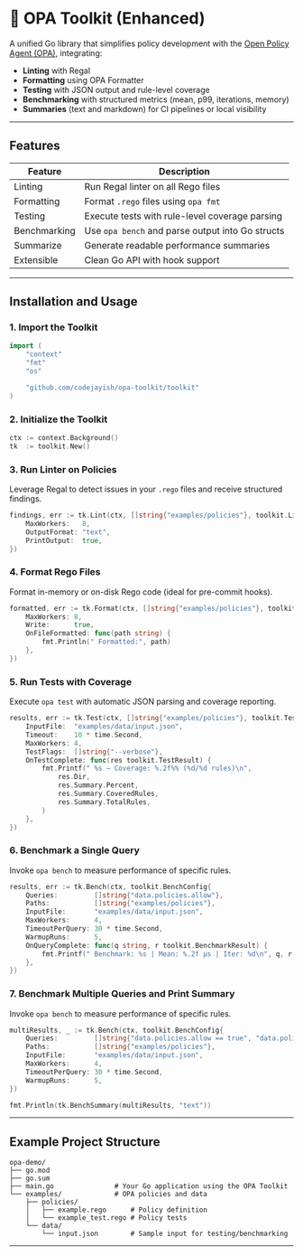 # 🔧 OPA Toolkit (Enhanced)

A unified Go library that simplifies policy development with the [Open Policy Agent (OPA)](https://www.openpolicyagent.org/), integrating:

-  **Linting** with Regal
-  **Formatting** using OPA Formatter
-  **Testing** with JSON output and rule-level coverage
-  **Benchmarking** with structured metrics (mean, p99, iterations, memory)
-  **Summaries** (text and markdown) for CI pipelines or local visibility

---

##  Features

| Feature       | Description                                      |
|---------------|--------------------------------------------------|
|  Linting     | Run Regal linter on all Rego files               |
|  Formatting  | Format `.rego` files using `opa fmt`             |
|  Testing     | Execute tests with rule-level coverage parsing   |
|  Benchmarking| Use `opa bench` and parse output into Go structs |
|  Summarize   | Generate readable performance summaries          |
|  Extensible  | Clean Go API with hook support                   |

---

##  Installation and Usage

### 1. Import the Toolkit

```go
import (
    "context"
    "fmt"
    "os"

    "github.com/codejayish/opa-toolkit/toolkit"
)
```

### 2. Initialize the Toolkit

```go
ctx := context.Background()
tk  := toolkit.New()
```

### 3. Run Linter on Policies

Leverage Regal to detect issues in your `.rego` files and receive structured findings.

```go
findings, err := tk.Lint(ctx, []string{"examples/policies"}, toolkit.LintConfig{
    MaxWorkers:   8,
    OutputFormat: "text",
    PrintOutput:  true,
})
```

### 4. Format Rego Files

Format in-memory or on-disk Rego code (ideal for pre-commit hooks).

```go
formatted, err := tk.Format(ctx, []string{"examples/policies"}, toolkit.FormatConfig{
    MaxWorkers: 8,
    Write:      true,
    OnFileFormatted: func(path string) {
        fmt.Println(" Formatted:", path)
    },
})
```

### 5. Run Tests with Coverage

Execute `opa test` with automatic JSON parsing and coverage reporting.

```go
results, err := tk.Test(ctx, []string{"examples/policies"}, toolkit.TestConfig{
    InputFile:  "examples/data/input.json",
    Timeout:    10 * time.Second,
    MaxWorkers: 4,
    TestFlags:  []string{"--verbose"},
    OnTestComplete: func(res toolkit.TestResult) {
        fmt.Printf(" %s — Coverage: %.2f%% (%d/%d rules)\n",
            res.Dir,
            res.Summary.Percent,
            res.Summary.CoveredRules,
            res.Summary.TotalRules,
        )
    },
})
```

### 6. Benchmark a Single Query

Invoke `opa bench` to measure performance of specific rules.

```go
results, err := tk.Bench(ctx, toolkit.BenchConfig{
    Queries:         []string{"data.policies.allow"},
    Paths:           []string{"examples/policies"},
    InputFile:       "examples/data/input.json",
    MaxWorkers:      4,
    TimeoutPerQuery: 30 * time.Second,
    WarmupRuns:      5,
    OnQueryComplete: func(q string, r toolkit.BenchmarkResult) {
        fmt.Printf(" Benchmark: %s | Mean: %.2f µs | Iter: %d\n", q, r.Stats.MeanNs/1000, r.Stats.Iterations)
    },
})

```

### 7.  Benchmark Multiple Queries and Print Summary

Invoke `opa bench` to measure performance of specific rules.

```go
multiResults, _ := tk.Bench(ctx, toolkit.BenchConfig{
    Queries:         []string{"data.policies.allow == true", "data.policies.deny == false"},
    Paths:           []string{"examples/policies"},
    InputFile:       "examples/data/input.json",
    MaxWorkers:      4,
    TimeoutPerQuery: 30 * time.Second,
    WarmupRuns:      5,
})

fmt.Println(tk.BenchSummary(multiResults, "text"))

```

---

## Example Project Structure

```
opa-demo/
├── go.mod
├── go.sum
├── main.go               # Your Go application using the OPA Toolkit
└── examples/             # OPA policies and data
    ├── policies/
    │   ├── example.rego      # Policy definition
    │   └── example_test.rego # Policy tests
    └── data/
        └── input.json        # Sample input for testing/benchmarking
```

---

